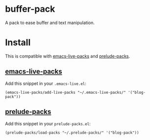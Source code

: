 buffer-pack
===========

A pack to ease buffer and text manipulation.

# Install

This is compatible with [emacs-live-packs](https://github.com/ardumont/emacs-live-packs) and [prelude-packs](https://github.com/ardumont/prelude-packs).

## [emacs-live-packs](https://github.com/ardumont/emacs-live-packs)

Add this snippet in your `.emacs-live.el`:
```elisp
(emacs-live-packs/add-live-packs "~/.emacs-live-packs/" '("blog-pack"))
```

## [prelude-packs](https://github.com/ardumont/prelude-packs)

Add this snippet in your `prelude-packs.el`:
```elisp
(prelude-packs/load-packs "~/.prelude-packs/" '("blog-pack"))
```
